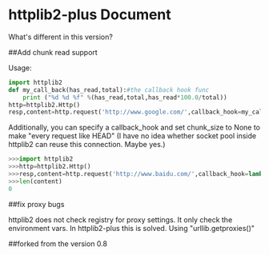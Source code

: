 httplib2-plus Document
========

What's different in this version?

##Add chunk read support

Usage:
```python
import httplib2
def my_call_back(has_read,total):#the callback hook func
	print ("%d %d %f" %(has_read,total,has_read*100.0/total))
http=httplib2.Http()
resp,content=http.request('http://www.google.com/',callback_hook=my_call_back)#use callback_hook= to define a func
```

Additionally, you can specify a callback_hook and set chunk_size to None to make "every request like HEAD"
(I have no idea whether socket pool inside httplib2 can reuse this connection. Maybe yes.)
```python
>>>import httplib2
>>>http=httplib2.Http()
>>>resp,content=http.request('http://www.baidu.com/',callback_hook=lambda x:x,chunk_size=None)
>>>len(content)
0
```



##fix proxy bugs

httplib2 does not check registry for proxy settings. It only check the environment vars.
In httplib2-plus this is solved. Using "urllib.getproxies()"

##forked from the version 0.8
